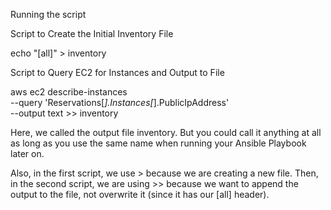Running the script 

Script to Create the Initial Inventory File

echo "[all]" > inventory

Script to Query EC2 for Instances and Output to File

aws ec2 describe-instances \
   --query 'Reservations[*].Instances[*].PublicIpAddress' \
   --output text >> inventory

Here, we called the output file inventory. But you could call it anything at all as long as you use the same name when running your Ansible Playbook later on.

Also, in the first script, we use > because we are creating a new file. Then, in the second script, we are using >> because we want to append the output to the file, not overwrite it (since it has our [all] header).

